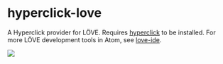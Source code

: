# hyperclick-love

A Hyperclick provider for LÖVE. Requires [hyperclick](https://atom.io/packages/hyperclick) to be installed. For more LÖVE development tools in Atom, see [love-ide](https://github.com/rameshvarun/love-ide).

![](https://raw.githubusercontent.com/rameshvarun/love-ide/master/demo/clicktodef.gif)
